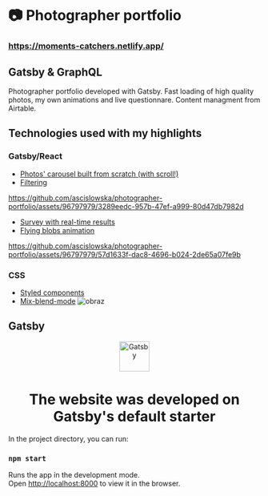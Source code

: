 
# :camera: Photographer portfolio

### https://moments-catchers.netlify.app/

## Gatsby & GraphQL

Photographer portfolio developed with Gatsby. Fast loading of high quality photos, my own animations and live questionnare. Content managment from Airtable.

## Technologies used with my highlights

### Gatsby/React
  - [Photos' carousel built from scratch (with scroll!)](https://github.com/ascislowska/photographer-portfolio/blob/901c82efa7f5eaf8e1c644f13719468457d2645c/src/components/Carousel.js#L7)
  - [Filtering](https://github.com/ascislowska/photographer-portfolio/blob/master/src/components/Filters.js)
  
https://github.com/ascislowska/photographer-portfolio/assets/96797979/3289eedc-957b-47ef-a999-80d47db7982d

   - [Survey with real-time results](https://github.com/ascislowska/photographer-portfolio/blob/901c82efa7f5eaf8e1c644f13719468457d2645c/src/components/Survey.js#LL17C10-L17C10)
   - [Flying blobs animation](https://github.com/ascislowska/photographer-portfolio/blob/master/src/components/Blob.js)

https://github.com/ascislowska/photographer-portfolio/assets/96797979/57d1633f-dac8-4696-b024-2de65a07fe9b

### CSS
  - [Styled components](https://github.com/ascislowska/photographer-portfolio/blob/901c82efa7f5eaf8e1c644f13719468457d2645c/src/components/Hero.js#L24)
  - [Mix-blend-mode](https://github.com/ascislowska/photographer-portfolio/blob/901c82efa7f5eaf8e1c644f13719468457d2645c/src/components/Title.js#L15)
![obraz](https://github.com/ascislowska/photographer-portfolio/assets/96797979/05d87e4b-851f-41d3-baf4-1a56d9979c5a)

## Gatsby

<p align="center">
  <a href="https://www.gatsbyjs.com">
    <img alt="Gatsby" src="https://www.gatsbyjs.com/Gatsby-Monogram.svg" width="60" />
  </a>
</p>
<h1 align="center">
  The website was developed on Gatsby's default starter
</h1>

In the project directory, you can run:

### `npm start`

Runs the app in the development mode.\
Open [http://localhost:8000](http://localhost:8000) to view it in the browser.
